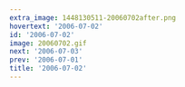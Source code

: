 ```yaml
---
extra_image: 1448130511-20060702after.png
hovertext: '2006-07-02'
id: '2006-07-02'
image: 20060702.gif
next: '2006-07-03'
prev: '2006-07-01'
title: '2006-07-02'
---
```

